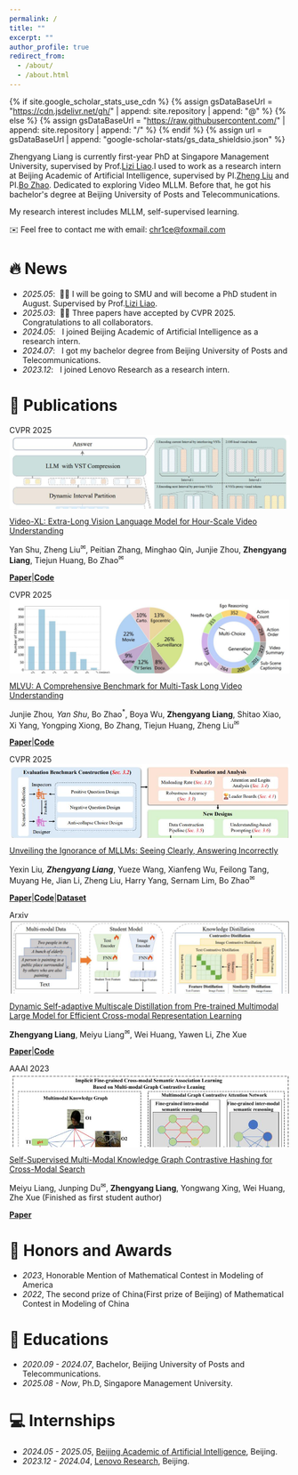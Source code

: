 ```yaml
---
permalink: /
title: ""
excerpt: ""
author_profile: true
redirect_from: 
  - /about/
  - /about.html
---
```


{% if site.google_scholar_stats_use_cdn %}
{% assign gsDataBaseUrl = "https://cdn.jsdelivr.net/gh/" | append: site.repository | append: "@" %}
{% else %}
{% assign gsDataBaseUrl = "https://raw.githubusercontent.com/" | append: site.repository | append: "/" %}
{% endif %}
{% assign url = gsDataBaseUrl | append: "google-scholar-stats/gs_data_shieldsio.json" %}

<span class='anchor' id='about-me'></span>

Zhengyang Liang is currently first-year PhD at Singapore Management University, supervised by Prof.[Lizi Liao](https://liziliao.github.io/).I used to work as a research intern at Beijing Academic of Artificial Intelligence, supervised by PI.[Zheng Liu](https://scholar.google.com/citations?hl=zh-CN&user=k2SF4M0AAAAJ) and PI.[Bo Zhao](https://www.bozhao.me/). Dedicated to exploring Video MLLM. Before that, he got his bachelor's degree at Beijing University of Posts and Telecommunications.

My research interest includes MLLM, self-supervised learning. <a href='https://scholar.google.com/citations?user=9IC8FBQAAAAJ'></a> 

✉️ Feel free to contact me with email: chr1ce@foxmail.com
<!-- (You can also use google scholar badge <a href='https://scholar.google.com/citations?user=9IC8FBQAAAAJ'><img src="https://img.shields.io/endpoint?url={{ url | url_encode }}&logo=Google%20Scholar&labelColor=f6f6f6&color=9cf&style=flat&label=citations"></a>). -->


# 🔥 News
- *2025.05*: &nbsp;🎉🎉 I will be going to SMU and will become a PhD student in August. Supervised by Prof.[Lizi Liao](https://liziliao.github.io/).
- *2025.03*: &nbsp;🎉🎉 Three papers have accepted by CVPR 2025. Congratulations to all collaborators.
- *2024.05*: &nbsp; I joined Beijing Academic of Artificial Intelligence as a research intern.
- *2024.07*: &nbsp; I got my bachelor degree from Beijing University of Posts and Telecommunications.
- *2023.12*: &nbsp; I joined Lenovo Research as a research intern.


# 📝 Publications 

<div class='paper-box'><div class='paper-box-image'><div style="height: 150px; overflow: hidden;"><div class="badge">CVPR 2025</div><img src='images/videoxl.jpg' alt="sym" width="100%" ></div></div>
<div class='paper-box-text' markdown="1">

[Video-XL: Extra-Long Vision Language Model for Hour-Scale Video Understanding](https://arxiv.org/abs/2409.14485)

Yan Shu, Zheng Liu<sup>✉</sup>, Peitian Zhang, Minghao Qin, Junjie Zhou, <strong>Zhengyang Liang</strong>, Tiejun Huang, Bo Zhao<sup>✉</sup>

[**Paper**](https://arxiv.org/abs/2409.14485)|[**Code**](https://github.com/VectorSpaceLab/Video-XL) <strong><span class='show_paper_citations' data='DhtAFkwAAAAJ:ALROH1vI_8AC'></span></strong>
</div>
</div>

<div class='paper-box'><div class='paper-box-image'><div style="height: 150px; overflow: hidden;"><div class="badge">CVPR 2025</div><img src='images/mlvu.jpg' alt="sym" width="100%"></div></div>
<div class='paper-box-text' markdown="1">

[MLVU: A Comprehensive Benchmark for Multi-Task Long Video Understanding](https://arxiv.org/abs/2406.04264)

Junjie Zhou<sup>*</sup>, Yan Shu<sup>*</sup>, Bo Zhao<sup>*</sup>, Boya Wu, <strong>Zhengyang Liang</strong>, Shitao Xiao, Xi Yang, Yongping Xiong, Bo Zhang, Tiejun Huang, Zheng Liu<sup>✉</sup>

[**Paper**](https://arxiv.org/abs/2406.04264)|[**Code**](https://github.com/JUNJIE99/MLVU/) <strong><span class='show_paper_citations' data='DhtAFkwAAAAJ:ALROH1vI_8AC'></span></strong>
</div>
</div>

<div class='paper-box'><div class='paper-box-image'><div style="height: 150px; overflow: hidden;"><div class="badge">CVPR 2025</div><img src='images/unveil2024.jpg' alt="sym" width="100%"></div></div>
<div class='paper-box-text' markdown="1">

[Unveiling the Ignorance of MLLMs: Seeing Clearly, Answering Incorrectly](https://arxiv.org/abs/2406.10638)

Yexin Liu<sup>*</sup>, <strong>Zhengyang Liang<sup>*</sup></strong>, Yueze Wang, Xianfeng Wu, Feilong Tang, Muyang He, Jian Li, Zheng Liu, Harry Yang, Sernam Lim, Bo Zhao<sup>✉</sup>

[**Paper**](https://arxiv.org/abs/2406.10638)|[**Code**](https://github.com/BAAI-DCAI/Multimodal-Robustness-Benchmark)|[**Dataset**](https://huggingface.co/datasets/BAAI/Multimodal-Robustness-Benchmark) <strong><span class='show_paper_citations' data='DhtAFkwAAAAJ:ALROH1vI_8AC'></span></strong>
</div>
</div>

<div class='paper-box'><div class='paper-box-image'><div style="height: 150px; overflow: hidden;"><div class="badge">Arxiv</div><img src='images/dsmd.jpg' alt="sym" width="100%"></div></div>
<div class='paper-box-text' markdown="1">

[Dynamic Self-adaptive Multiscale Distillation from Pre-trained Multimodal Large Model for Efficient Cross-modal Representation Learning](https://arxiv.org/abs/2404.10838)

**Zhengyang Liang**, Meiyu Liang<sup>✉</sup>, Wei Huang, Yawen Li, Zhe Xue

[**Paper**](https://arxiv.org/abs/2404.10838)|[**Code**](https://github.com/chrisx599/DSMD) <strong><span class='show_paper_citations' data='DhtAFkwAAAAJ:ALROH1vI_8AC'></span></strong>
</div>
</div>

<div class='paper-box'><div class='paper-box-image'><div style="height: 150px; overflow: hidden;"><div class="badge">AAAI 2023</div><img src='images/cmgch.jpg' alt="sym" width="100%"></div></div>
<div class='paper-box-text' markdown="1">

[Self-Supervised Multi-Modal Knowledge Graph Contrastive Hashing for Cross-Modal Search](https://ojs.aaai.org/index.php/AAAI/article/view/29280)

Meiyu Liang, Junping Du<sup>✉</sup>, **Zhengyang Liang**, Yongwang Xing, Wei Huang, Zhe Xue (Finished as first student author)

[**Paper**](https://ojs.aaai.org/index.php/AAAI/article/view/29280) <strong><span class='show_paper_citations' data='DhtAFkwAAAAJ:ALROH1vI_8AC'></span></strong>
</div>
</div>

<!-- - [Lorem ipsum dolor sit amet, consectetur adipiscing elit. Vivamus ornare aliquet ipsum, ac tempus justo dapibus sit amet](https://github.com), A, B, C, **CVPR 2020** -->

# 🥇 Honors and Awards
- *2023*, Honorable Mention of Mathematical Contest in Modeling of America
- *2022*, The second prize of China(First prize of Beijing) of Mathematical Contest in Modeling of China 

# 📖 Educations
- *2020.09 - 2024.07*, Bachelor, Beijing University of Posts and Telecommunications.
- *2025.08 - Now*, Ph.D, Singapore Management University.

<!-- # 💬 Invited Talks
- *2021.06*, Lorem ipsum dolor sit amet, consectetur adipiscing elit. Vivamus ornare aliquet ipsum, ac tempus justo dapibus sit amet. 
- *2021.03*, Lorem ipsum dolor sit amet, consectetur adipiscing elit. Vivamus ornare aliquet ipsum, ac tempus justo dapibus sit amet.  \| [\[video\]](https://github.com/) -->

# 💻 Internships
- *2024.05 - 2025.05*, [Beijing Academic of Artificial Intelligence](https://www.baai.ac.cn/), Beijing.
- *2023.12 - 2024.04*, [Lenovo Research](https://research.lenovo.com/webapp/view/index.html), Beijing.
